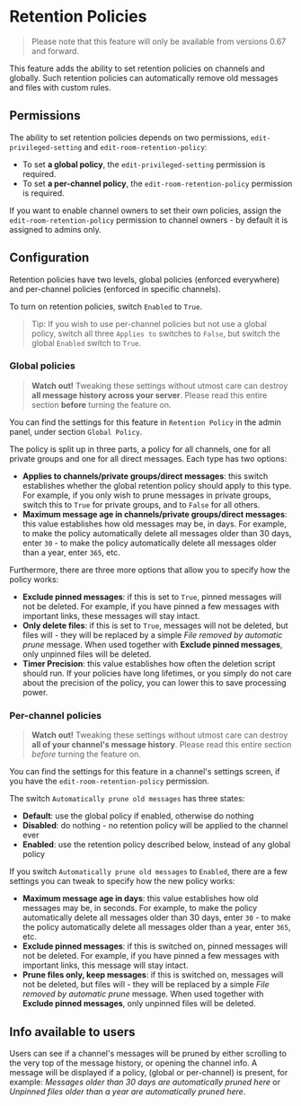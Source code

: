 # Retention Policies

> Please note that this feature will only be available from versions 0.67 and forward.

This feature adds the ability to set retention policies on channels and globally. Such retention policies can automatically remove old messages and files with custom rules.

## Permissions

The ability to set retention policies depends on two permissions, `edit-privileged-setting` and `edit-room-retention-policy`:

- To set __a global policy__, the `edit-privileged-setting` permission is required.
- To set __a per-channel policy__, the `edit-room-retention-policy` permission is required.

If you want to enable channel owners to set their own policies, assign the `edit-room-retention-policy` permission to channel owners - by default it is assigned to admins only.

## Configuration

Retention policies have two levels, global policies (enforced everywhere) and per-channel policies (enforced in specific channels).

To turn on retention policies, switch `Enabled` to `True`.

> Tip: If you wish to use per-channel policies but not use a global policy, switch all three `Applies to` switches to `False`, but switch the global `Enabled` switch to `True`.

### Global policies

> __Watch out!__ Tweaking these settings without utmost care can destroy __all message history across your server__. Please read this entire section __before__ turning the feature on.

You can find the settings for this feature in `Retention Policy` in the admin panel, under section `Global Policy`.

The policy is split up in three parts, a policy for all channels, one for all private groups and one for all direct messages. Each type has two options:

- __Applies to channels/private groups/direct messages__: this switch establishes whether the global retention policy should apply to this type. For example, if you only wish to prune messages in private groups, switch this to `True` for private groups, and to `False` for all others.
- __Maximum message age in channels/private groups/direct messages__: this value establishes how old messages may be, in days. For example, to make the policy automatically delete all messages older than 30 days, enter `30` - to make the policy automatically delete all messages older than a year, enter `365`, etc.

Furthermore, there are three more options that allow you to specify how the policy works:

- __Exclude pinned messages__: if this is set to `True`, pinned messages will not be deleted. For example, if you have pinned a few messages with important links, these messages will stay intact.
- __Only delete files__: if this is set to `True`, messages will not be deleted, but files will - they will be replaced by a simple _File removed by automatic prune_ message. When used together with __Exclude pinned messages__, only unpinned files will be deleted.
- __Timer Precision__: this value establishes how often the deletion script should run. If your policies have long lifetimes, or you simply do not care about the precision of the policy, you can lower this to save processing power.

### Per-channel policies

> __Watch out!__ Tweaking these settings without utmost care can destroy __all of your channel's message history__. Please read this entire section _before_ turning the feature on.

You can find the settings for this feature in a channel's settings screen, if you have the `edit-room-retention-policy` permission.

The switch `Automatically prune old messages` has three states:

- __Default__: use the global policy if enabled, otherwise do nothing
- __Disabled__: do nothing - no retention policy will be applied to the channel ever
- __Enabled__: use the retention policy described below, instead of any global policy

If you switch `Automatically prune old messages` to `Enabled`, there are a few settings you can tweak to specify how the new policy works:

- __Maximum message age in days__: this value establishes how old messages may be, in seconds. For example, to make the policy automatically delete all messages older than 30 days, enter `30` - to make the policy automatically delete all messages older than a year, enter `365`, etc.
- __Exclude pinned messages__: if this is switched on, pinned messages will not be deleted. For example, if you have pinned a few messages with important links, this message will stay intact.
- __Prune files only, keep messages__: if this is switched on, messages will not be deleted, but files will - they will be replaced by a simple _File removed by automatic prune_ message. When used together with __Exclude pinned messages__, only unpinned files will be deleted.

## Info available to users

Users can see if a channel's messages will be pruned by either scrolling to the very top of the message history, or opening the channel info. A message will be displayed if a policy, (global or per-channel) is present, for example: _Messages older than 30 days are automatically pruned here_ or _Unpinned files older than a year are automatically pruned here_.
